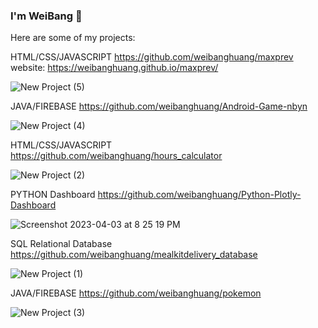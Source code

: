 ### I'm WeiBang 👋

Here are some of my projects:

HTML/CSS/JAVASCRIPT https://github.com/weibanghuang/maxprev website: 
https://weibanghuang.github.io/maxprev/

![New Project (5)](https://user-images.githubusercontent.com/77127321/236653815-39f907e0-cc17-44a5-b638-879918e86b92.png)

JAVA/FIREBASE https://github.com/weibanghuang/Android-Game-nbyn

![New Project (4)](https://user-images.githubusercontent.com/77127321/229655783-3b6b8acd-f0f9-4f6a-aab8-fdce6e666152.png)

HTML/CSS/JAVASCRIPT https://github.com/weibanghuang/hours_calculator

![New Project (2)](https://user-images.githubusercontent.com/77127321/229655807-00d27c8d-9dd0-41d7-9bdf-16da1c7bf450.png)

PYTHON Dashboard https://github.com/weibanghuang/Python-Plotly-Dashboard

![Screenshot 2023-04-03 at 8 25 19 PM](https://user-images.githubusercontent.com/77127321/229655859-f31f2fbb-01ad-4ee9-b83e-85f0c81008bb.png)

SQL Relational Database https://github.com/weibanghuang/mealkitdelivery_database

![New Project (1)](https://user-images.githubusercontent.com/77127321/229655849-e058782e-80c0-48da-9641-1067fb2d3d3e.png)

JAVA/FIREBASE https://github.com/weibanghuang/pokemon

![New Project (3)](https://user-images.githubusercontent.com/77127321/229655812-0d59bb88-a78a-4454-9ab6-9f1b3893ba1d.png)
<!--
**weibanghuang/weibanghuang** is a ✨ _special_ ✨ repository because its `README.md` (this file) appears on your GitHub profile.

Here are some ideas to get you started:

- 🔭 I’m currently working on ...
- 🌱 I’m currently learning ...
- 👯 I’m looking to collaborate on ...
- 🤔 I’m looking for help with ...
- 💬 Ask me about ...
- 📫 How to reach me: ...
- 😄 Pronouns: ...
- ⚡ Fun fact: ...
-->
